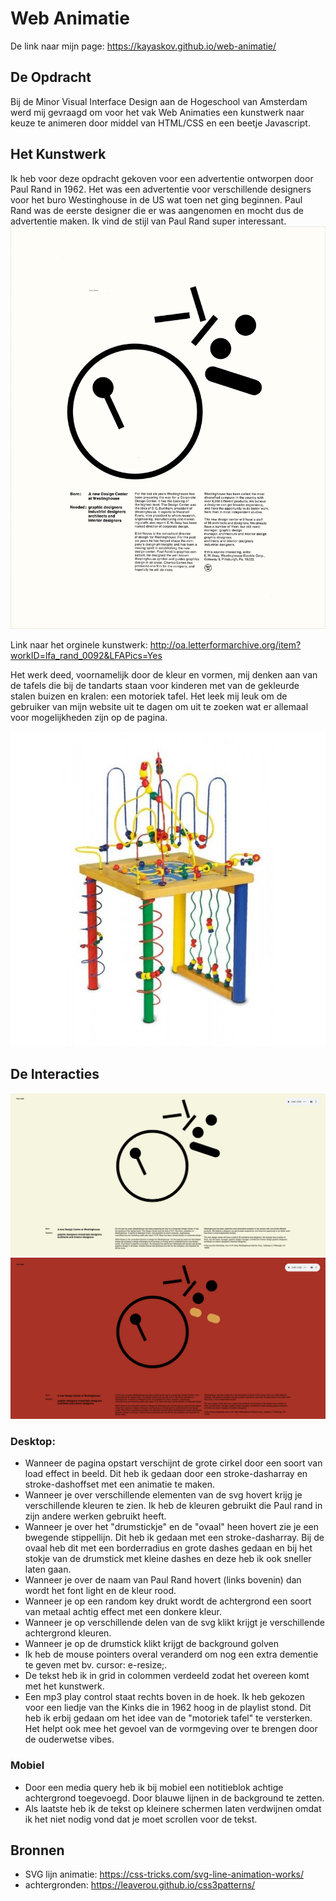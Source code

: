 # Web Animatie

De link naar mijn page: https://kayaskov.github.io/web-animatie/

## De Opdracht
Bij de Minor Visual Interface Design aan de Hogeschool van Amsterdam werd mij gevraagd om voor het vak Web Animaties een kunstwerk naar keuze te animeren door middel van HTML/CSS en een beetje Javascript.

## Het Kunstwerk
Ik heb voor deze opdracht gekoven voor een advertentie ontworpen door Paul Rand in 1962. Het was een advertentie voor verschillende designers voor het buro Westinghouse in de US wat toen net ging beginnen. Paul Rand was de eerste designer die er was aangenomen en mocht dus de advertentie maken. Ik vind de stijl van Paul Rand super interessant.
![afbeelding van paul rand](LfA_Rand_0092_001.jpg)

Link naar het orginele kunstwerk: http://oa.letterformarchive.org/item?workID=lfa_rand_0092&LFAPics=Yes

Het werk deed, voornamelijk door de kleur en vormen, mij denken aan van de tafels die bij de tandarts staan voor kinderen met van de gekleurde stalen buizen en kralen: een motoriek tafel. Het leek mij leuk om de gebruiker van mijn website uit te dagen om uit te zoeken wat er allemaal voor mogelijkheden zijn op de pagina.

![afbeelding van motoriek tafel](motoriek.jpg)

## De Interacties
![afbeelding van page](scherm.png)
![afbeelding van page](scherm-red.png)

### Desktop:
* Wanneer de pagina opstart verschijnt de grote cirkel door een soort van load effect in beeld. Dit heb ik gedaan door een stroke-dasharray en stroke-dashoffset met een animatie te maken.
* Wanneer je over verschillende elementen van de svg hovert krijg je verschillende kleuren te zien. Ik heb de kleuren gebruikt die Paul rand in zijn andere werken gebruikt heeft.
* Wanneer je over het "drumstickje" en de "ovaal" heen hovert zie je een bwegende stippellijn. Dit heb ik gedaan met een stroke-dasharray. Bij de ovaal heb dit met een borderradius en grote dashes gedaan en bij het stokje van de drumstick met kleine dashes en deze heb ik ook sneller laten gaan.
* Wanneer je over de naam van Paul Rand hovert (links bovenin) dan wordt het font light en de kleur rood.
* Wanneer je op een random key drukt wordt de achtergrond een soort van metaal achtig effect met een donkere kleur. 
* Wanneer je op verschillende delen van de svg klikt krijgt je verschillende achtergrond kleuren.
* Wanneer je op de drumstick klikt krijgt de background golven
* Ik heb de mouse pointers overal veranderd om nog een extra dementie te geven met bv. cursor: e-resize;.
* De tekst heb ik in grid in colommen verdeeld zodat het overeen komt met het kunstwerk.
* Een mp3 play control staat rechts boven in de hoek. Ik heb gekozen voor een liedje van the Kinks die in 1962 hoog in de playlist stond. Dit heb ik erbij gedaan om het idee van de "motoriek tafel" te versterken. Het helpt ook mee het gevoel van de vormgeving over te brengen door de ouderwetse vibes.

### Mobiel
* Door een media query heb ik bij mobiel een notitieblok achtige achtergrond toegevoegd. Door blauwe lijnen in de background te zetten.
* Als laatste heb ik de tekst op kleinere schermen laten verdwijnen omdat ik het niet nodig vond dat je moet scrollen voor de tekst. 

## Bronnen

* SVG lijn animatie: https://css-tricks.com/svg-line-animation-works/
* achtergronden: https://leaverou.github.io/css3patterns/
